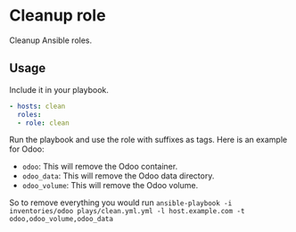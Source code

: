 # Cleanup role

Cleanup Ansible roles.

## Usage

Include it in your playbook.

```yml
- hosts: clean
  roles:
  - role: clean
```

Run the playbook and use the role with suffixes as tags. Here is an example for Odoo:

* `odoo`: This will remove the Odoo container.
* `odoo_data`: This will remove the Odoo data directory.
* `odoo_volume`: This will remove the Odoo volume.

So to remove everything you would run `ansible-playbook -i inventories/odoo plays/clean.yml.yml -l host.example.com -t odoo,odoo_volume,odoo_data`
